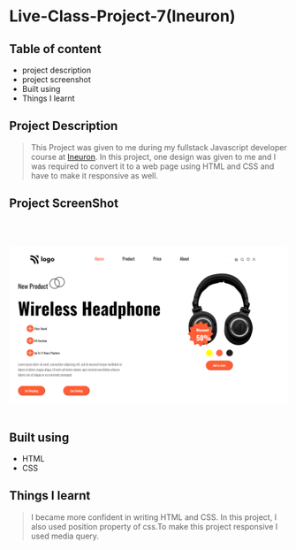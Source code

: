 <!-- Headings -->
# Live-Class-Project-7(Ineuron)
## **Table of content**
- project description
- project screenshot
- Built using
- Things I learnt

## **Project Description**
>This Project was given to me during my fullstack Javascript developer course at [Ineuron](https://ineuron.ai/courses). In this project, one design was given to me and I was required to convert it to a web page using HTML and CSS and have to make it responsive as well.

## **Project ScreenShot**
<br>
<br>

![screenshot](./images/project_7_ss.png)
<br>
<br>

## **Built using**

- HTML
- CSS

## **Things I learnt**
>I became more confident in writing HTML and CSS. In this project, I also used position property of css.To make this project responsive I used media query.